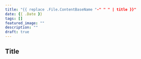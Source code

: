 ```yaml
---
title: "{{ replace .File.ContentBaseName "-" " " | title }}"
date: {{ .Date }}
tags: []
featured_image: ""
description: ""
draft: true
---
```


## Title

<!--more-->
